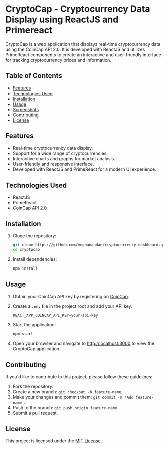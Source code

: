 # CryptoCap - Cryptocurrency Data Display using ReactJS and Primereact

CryptoCap is a web application that displays real-time cryptocurrency data using the CoinCap API 2.0. It is developed with ReactJS and utilizes PrimeReact components to create an interactive and user-friendly interface for tracking cryptocurrency prices and information.

## Table of Contents
- [Features](#features)
- [Technologies Used](#technologies-used)
- [Installation](#installation)
- [Usage](#usage)
- [Screenshots](#screenshots)
- [Contributing](#contributing)
- [License](#license)

## Features

- Real-time cryptocurrency data display.
- Support for a wide range of cryptocurrencies.
- Interactive charts and graphs for market analysis.
- User-friendly and responsive interface.
- Developed with ReactJS and PrimeReact for a modern UI experience.

## Technologies Used

- ReactJS
- PrimeReact
- CoinCap API 2.0

## Installation

1. Clone the repository:

    ```bash
    git clone https://github.com/meghanandan/cryptocurrency-dashboard.git
    cd cryptocap
    ```

2. Install dependencies:

    ```bash
    npm install
    ```

## Usage

1. Obtain your CoinCap API key by registering on [CoinCap](https://coincap.io/).
2. Create a `.env` file in the project root and add your API key:

    ```env
    REACT_APP_COINCAP_API_KEY=your-api-key
    ```

3. Start the application:

    ```bash
    npm start
    ```

4. Open your browser and navigate to [http://localhost:3000](http://localhost:3000) to view the CryptoCap application.

## Contributing

If you'd like to contribute to this project, please follow these guidelines:

1. Fork the repository.
2. Create a new branch: `git checkout -b feature-name`.
3. Make your changes and commit them: `git commit -m 'Add feature-name'`.
4. Push to the branch: `git push origin feature-name`.
5. Submit a pull request.

## License

This project is licensed under the [MIT License](LICENSE).
